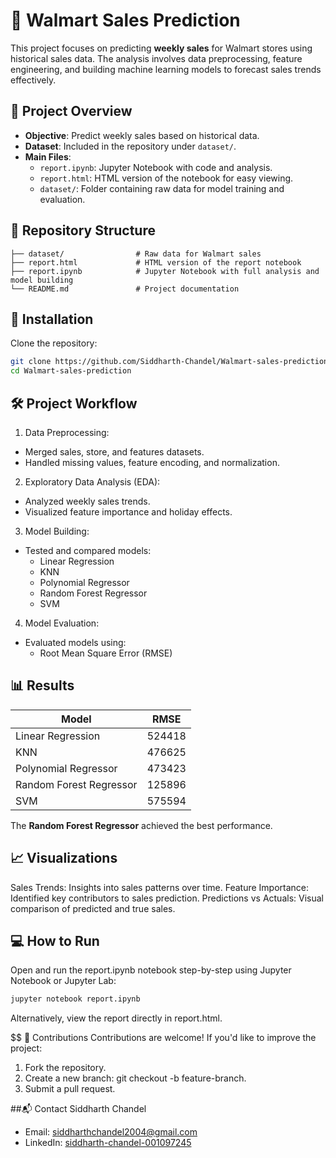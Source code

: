 # 🛒 Walmart Sales Prediction

This project focuses on predicting **weekly sales** for Walmart stores using historical sales data. The analysis involves data preprocessing, feature engineering, and building machine learning models to forecast sales trends effectively.

## 🚀 Project Overview

- **Objective**: Predict weekly sales based on historical data.
- **Dataset**: Included in the repository under `dataset/`.
- **Main Files**:
  - `report.ipynb`: Jupyter Notebook with code and analysis.
  - `report.html`: HTML version of the notebook for easy viewing.
  - `dataset/`: Folder containing raw data for model training and evaluation.

## 📁 Repository Structure

```plaintext
├── dataset/                # Raw data for Walmart sales
├── report.html             # HTML version of the report notebook
├── report.ipynb            # Jupyter Notebook with full analysis and model building
└── README.md               # Project documentation
```

## 🔧 Installation
Clone the repository:
```bash
git clone https://github.com/Siddharth-Chandel/Walmart-sales-prediction.git
cd Walmart-sales-prediction
```

## 🛠️ Project Workflow
1. Data Preprocessing:
- Merged sales, store, and features datasets.
- Handled missing values, feature encoding, and normalization.

2. Exploratory Data Analysis (EDA):
- Analyzed weekly sales trends.
- Visualized feature importance and holiday effects.

3. Model Building:
- Tested and compared models:
  - Linear Regression
  - KNN
  - Polynomial Regressor
  - Random Forest Regressor
  - SVM

4. Model Evaluation:
- Evaluated models using:
  - Root Mean Square Error (RMSE)

## 📊 Results
| Model                   |	 RMSE         |
| ----------------------  | ------------- |
| Linear Regression	      | 524418        |
| KNN                     | 476625        |
| Polynomial Regressor    | 473423        |
| Random Forest Regressor | 125896        |
| SVM                     | 575594        |

The **Random Forest Regressor** achieved the best performance.

## 📈 Visualizations
Sales Trends: Insights into sales patterns over time.
Feature Importance: Identified key contributors to sales prediction.
Predictions vs Actuals: Visual comparison of predicted and true sales.

## 💻 How to Run
Open and run the report.ipynb notebook step-by-step using Jupyter Notebook or Jupyter Lab:

```bash
jupyter notebook report.ipynb
```

Alternatively, view the report directly in report.html.

$$ 🤝 Contributions
Contributions are welcome! If you'd like to improve the project:

1. Fork the repository.
2. Create a new branch: git checkout -b feature-branch.
3. Submit a pull request.

##📬 Contact
Siddharth Chandel

- Email: siddharthchandel2004@gmail.com
- LinkedIn: [siddharth-chandel-001097245](https://www.linkedin.com/in/siddharth-chandel-001097245/)
